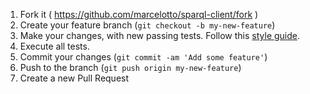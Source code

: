 1. Fork it ( <https://github.com/marcelotto/sparql-client/fork> )
2. Create your feature branch (`git checkout -b my-new-feature`)
3. Make your changes, with new passing tests. Follow this [style guide].
4. Execute all tests.
5. Commit your changes (`git commit -am 'Add some feature'`)
6. Push to the branch (`git push origin my-new-feature`)
7. Create a new Pull Request

[style guide]:  https://github.com/christopheradams/elixir_style_guide 
